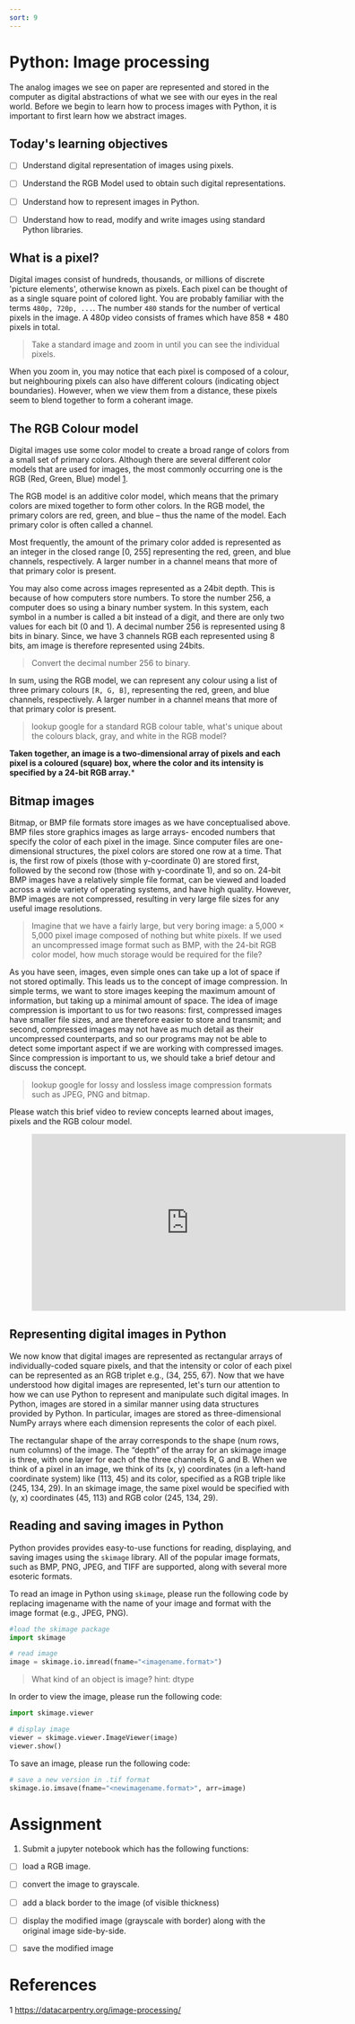 ```yaml
---
sort: 9
---
```


# Python: Image processing

The analog images we see on paper are represented and stored in the computer as digital abstractions of what we see with our eyes in the real world. Before we begin to learn how to process images with Python, it is important to first learn how we abstract images.

## Today's learning objectives
- [ ] Understand digital representation of images using pixels.
- [ ] Understand the RGB Model used to obtain such digital representations.
- [ ] Understand how to represent images in Python.
- [ ] Understand how to read, modify and write images using standard Python libraries.


## What is a pixel?
Digital images consist of hundreds, thousands, or millions of discrete 'picture elements', otherwise known as pixels. Each pixel can be thought of as a single square point of colored light. You are probably familiar with the terms ```480p, 720p, ...```. The number ```480``` stands for the number of vertical pixels in the image. A 480p video consists of frames which have 858 * 480 pixels in total.

> Take a standard image and zoom in until you can see the individual pixels.

When you zoom in, you may notice that each pixel is composed of a colour, but neighbouring pixels can also have different colours (indicating object boundaries). However, when we view them from a distance, these pixels seem to blend together to form a coherant image.

## The RGB Colour model
Digital images use some color model to create a broad range of colors from a small set of primary colors. Although there are several different color models that are used for images, the most commonly occurring one is the RGB (Red, Green, Blue) model [1].

The RGB model is an additive color model, which means that the primary colors are mixed together to form other colors. In the RGB model, the primary colors are red, green, and blue – thus the name of the model. Each primary color is often called a channel.

Most frequently, the amount of the primary color added is represented as an integer in the closed range [0, 255] representing the red, green, and blue channels, respectively. A larger number in a channel means that more of that primary color is present.

You may also come across images represented as a 24bit depth. This is because of how computers store numbers. To store the number 256, a computer does so using a binary number system. In this system, each symbol in a number is called a bit instead of a digit, and there are only two values for each bit (0 and 1). A decimal number 256 is represented using 8 bits in binary. Since, we have 3 channels RGB each represented using 8 bits, am image is therefore represented using 24bits.

> Convert the decimal number 256 to binary.

In sum, using the RGB model, we can represent any colour using a list of three primary colours ```[R, G, B]```, representing the red, green, and blue channels, respectively. A larger number in a channel means that more of that primary color is present.

> lookup google for a standard RGB colour table, what's unique about the colours black, gray, and white in the RGB model?

**Taken together, an image is a two-dimensional array of pixels and each pixel is a coloured (square) box, where the color and its intensity is specified by a 24-bit RGB array.***

## Bitmap images
Bitmap, or BMP file formats store images as we have conceptualised above. BMP files store graphics images as large arrays- encoded numbers that specify the color of each pixel in the image. Since computer files are one-dimensional structures, the pixel colors are stored one row at a time. That is, the first row of pixels (those with y-coordinate 0) are stored first, followed by the second row (those with y-coordinate 1), and so on. 24-bit BMP images have a relatively simple file format, can be viewed and loaded across a wide variety of operating systems, and have high quality. However, BMP images are not compressed, resulting in very large file sizes for any useful image resolutions.

> Imagine that we have a fairly large, but very boring image: a 5,000 × 5,000 pixel image composed of nothing but white pixels. If we used an uncompressed image format such as BMP, with the 24-bit RGB color model, how much storage would be required for the file?

As you have seen, images, even simple ones can take up a lot of space if not stored optimally. This leads us to the concept of image compression. In simple terms, we want to store images keeping the maximum amount of information, but taking up a minimal amount of space.
The idea of image compression is important to us for two reasons: first, compressed images have smaller file sizes, and are therefore easier to store and transmit; and second, compressed images may not have as much detail as their uncompressed counterparts, and so our programs may not be able to detect some important aspect if we are working with compressed images. Since compression is important to us, we should take a brief detour and discuss the concept.

> lookup google for lossy and lossless image compression formats such as JPEG, PNG and bitmap.

Please watch this brief video to review concepts learned about images, pixels and the RGB colour model.

<!-- blank line -->
<figure class="video_container">
<iframe width="560" height="315" src="https://www.youtube.com/embed/15aqFQQVBWU?controls=0" title="YouTube video player" frameborder="0" allow="accelerometer; autoplay; clipboard-write; encrypted-media; gyroscope; picture-in-picture" allowfullscreen></iframe>
</figure>
<!-- blank line -->

## Representing digital images in Python

We now know that digital images are represented as rectangular arrays of individually-coded square pixels, and that the intensity or color of each pixel can be represented as an RGB triplet e.g., (34, 255, 67). Now that we have understood how digital images are represented, let's turn our attention to how we can use Python to represent and manipulate such digital images. In Python, images are stored in a similar manner using data structures provided by Python. In particular, images are stored as three-dimensional NumPy arrays where each dimension represents the color of each pixel.

The rectangular shape of the array corresponds to the shape (num rows, num columns) of the image. The “depth” of the array for an skimage image is three, with one layer for each of the three channels R, G and B. When we think of a pixel in an image, we think of its (x, y) coordinates (in a left-hand coordinate system) like (113, 45) and its color, specified as a RGB triple like (245, 134, 29). In an skimage image, the same pixel would be specified with (y, x) coordinates (45, 113) and RGB color (245, 134, 29).

## Reading and saving images in Python

Python provides provides easy-to-use functions for reading, displaying, and saving images using the ```skimage``` library. All of the popular image formats, such as BMP, PNG, JPEG, and TIFF are supported, along with several more esoteric formats.

To read an image in Python using ```skimage```, please run the following code by replacing imagename with the name of your image and format with the image format (e.g., JPEG, PNG).

```python
#load the skimage package
import skimage

# read image
image = skimage.io.imread(fname="<imagename.format>")
```

> What kind of an object is image? hint: dtype

In order to view the image, please run the following code:

```python
import skimage.viewer

# display image
viewer = skimage.viewer.ImageViewer(image)
viewer.show()
```

To save an image, please run the following code:
```python
# save a new version in .tif format
skimage.io.imsave(fname="<newimagename.format>", arr=image)
```

# Assignment
1. Submit a jupyter notebook which has the following functions:
- [ ] load a RGB image.
- [ ] convert the image to grayscale.
- [ ] add a black border to the image (of visible thickness)
- [ ] display the modified image (grayscale with border) along with the original image side-by-side.
- [ ] save the modified image


# References
[1]: <https://datacarpentry.org/image-processing/>
<a id="1">1</a>
<https://datacarpentry.org/image-processing/>
<br>
